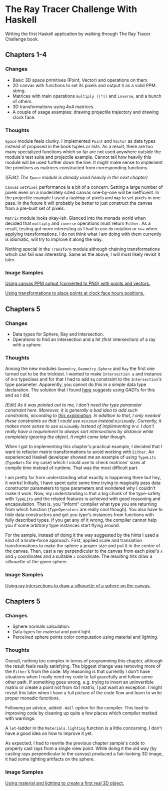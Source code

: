 # The Ray Tracer Challenge With Haskell

Writing the first Haskell application by walking through The Ray Tracer Challenge book.

## Chapters 1-4

### Changes

* Basic 3D space primitives (Point, Vector) and operations on them.
* 2D canvas with functions to set its pixels and output it as a valid PPM string.
* Matrices with main operations `multiply (|*|)` and `inverse`, and a bunch of others.
* 3D transformations using 4x4 matrices.
* A couple of usage examples: drawing projectile trajectory and drawing clock face.

### Thoughts

`Space` module feels clunky. I implemented `Point` and `Vector` as data types instead of proposed in the book tuples or lists. As a result, there are too many specialized functions which so far are not used anywhere outside the module's test suite and projectile example. Cannot tell how heavily this module will be used further down the line. It might make sense to implement the primitives as matrices constructed from corresponding functions.

*([Edit]: The `Space` module is already used heavily in the next chapter)*

`Canvas` `setPixel` performance is a bit of a concern. Setting a large number of pixels even on a moderately sized canvas one-by-one will be inefficient. In the projectile example I used a `HashMap` of pixels and `map` to set pixels in one pass. In the future it will probably be better to just construct the canvas from a pre-built set of pixels.

`Matrix` module looks okay-ish. Glanced into the monads world when decided that `multiply` and `inverse` operations must return `Either`. As a result, testing got more interesting as I had to use `do` notation or `>>=` when applying transformations. I do not think what I am doing with them currently is idiomatic, will try to improve it along the way.

Nothing special in the `Transform` module although chaining transformations which can fail was interesting. Same as the above, I will most likely revisit it later.

### Image Samples

[Using canvas PPM output (converted to PNG) with points and vectors.](/samples/projectile.png)

[Using transformations to place points at clock face hours positions.](/samples/clock.png)

## Chapters 5

### Changes

* Data types for Sphere, Ray and Intersection.
* Operations to find an intersection and a hit (first intersection) of a ray with a sphere.

### Thoughts

Among the new modules `Geometry`, `Geometry.Sphere` and `Ray` the first one turned out to be the trickiest. I wanted to make `Intersection a` and instance of `Ord` typeclass and for that I had to add `Eq` constraint to the `Intersection`'s type parameter. Apparently, you cannot do this in a simple data type declaration. The solution that I found [here](https://wiki.haskell.org/Data_declaration_with_constraint) suggests using GADTs for this and so I did.

*[Edit] As it was pointed out to me, I don't need the type parameter constraint here. Moreover, it is generally a bad idea to add such constraints, according to [this explanation](https://www.google.com/url?q=https://stackoverflow.com/a/12770425/394253&sa=D&source=hangouts&ust=1598983884505000&usg=AFQjCNHjctWqcZl4E-UgSEJlA9lu-ETcLQ). In addition to that, I only needed these constraints so that I could use `minimum` instead `minimumBy`. Currently, it makes more sense to use `minimumBy` instead of implementing `Ord`. I don't really have a requirement to always sort intersections by distance while completely ignoring the object. It might come later though.*

When I got to implementing this chapter's practical example, I decided that I want to refactor matrix transformations to avoid working with `Either`. An experienced Haskell developer showed me an example of using `TypeLits` (`TypeNats` for my case) which I could use to check matrices' sizes at compile time instead of runtime. That was the most difficult part.

I am pretty far from understanding what exactly is happening there but hey, it works! Initially, I have spent quite some time trying to magically pass data constructor parameters to type parameters and wondered why I couldn't make it work. Now, my understanding is that a big chunk of the type-safety with `TypeLits` and the related features is achieved with good reasoning and encapsulation. That is, you "inform" compiler what type you are returning from which function (`TypeOperators` are really cool though). You also have to hide data constructors and get you type's instances from functions with fully described types. If you get any of it wrong, the compiler cannot help you if some arbitrary type instances start flying around.

For the sample, instead of doing it the way suggested by the hints I used a kind of a brute-force approach. First, applied scale and translation transformations to make the sphere a proper size and put it in the centre of the canvas. Then, cast a ray perpendicular to the canvas from each pixel's `x` and `y` coordinates and a suitable `z` coordinate. The resulting hits draw a silhouette of the given sphere. 

### Image Samples

[Using ray intersections to draw a silhouette of a sphere on the canvas.](/samples/silhouette.png)

## Chapters 5

### Changes

* Sphere normals calculation.
* Data types for material and point light.
* Perceived sphere points color computation using material and lighting.

### Thoughts

Overall, nothing too complex in terms of programming this chapter, although the result feels really satisfying. The biggest change was removing more of the `Either`'s from the code. My reasoning is that currently I don't have situations when I really need my code to fail gracefully and follow some other path. If something goes wrong, e.g. trying to invert an uninvertible matrix or create a point not from 4x1 matrix, I just want an exception. I might revisit this later when I have a full picture of the code flow and learn to write proper monadic functions.

Following an advice, added `-Wall` option for the compiler. This lead to improving code by cleaning up quite a few places which compiler marked with warnings.

A `let`-ladder in the `Materials.lighting` function is a little concerning. I don't have a good idea on how to improve it yet.

As expected, I had to rewrite the previous chapter sample's code to properly cast rays from a single view point. While doing it the old way (by casting rays perpendicular to the canvas) produced a fair-looking 3D image, it had some lighting artifacts on the sphere.

### Image Samples

[Using material and lighting to create a first real 3D object.](/samples/sphere-with-lighting.png)